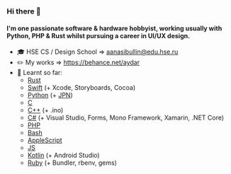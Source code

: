 ### Hi there 👋
#### I'm one passionate software & hardware hobbyist, working usually with Python, PHP & Rust whilst pursuing a career in UI/UX design.

- 🎓 HSE CS / Design School => [aanasibullin@edu.hse.ru](mailto:aanasibullin@edu.hse.ru)
- ✏️ My works => https://behance.net/aydar
- 🔭 Learnt so far:
  * [Rust](https://github.com/Lesterrry?tab=repositories&q=&type=&language=rust)
  * [Swift](https://github.com/Lesterrry?tab=repositories&q=&type=&language=swift) (+ Xcode, Storyboards, Cocoa)
  * [Python](https://github.com/Lesterrry?tab=repositories&q=&type=&language=python) (+ [JPN](https://github.com/Lesterrry?tab=repositories&q=&type=&language=jupyter+notebook))
  * [C](https://github.com/Lesterrry?tab=repositories&q=&type=&language=c)
  * [C++](https://github.com/Lesterrry?tab=repositories&q=&type=&language=c%2B%2B) (+ .ino)
  * [C#](https://github.com/Lesterrry?tab=repositories&q=&type=&language=c%23) (+ Visual Studio, Forms, Mono Framework, Xamarin, .NET Core)
  * [PHP](https://github.com/Lesterrry?tab=repositories&q=&type=&language=php)
  * [Bash](https://github.com/Lesterrry?tab=repositories&q=&type=&language=shell)
  * [AppleScript](https://github.com/Lesterrry?tab=repositories&q=&type=&language=applescript)
  * [JS](https://github.com/Lesterrry?tab=repositories&q=&type=&language=javascript)
  * [Kotlin](https://github.com/Lesterrry?tab=repositories&q=&type=&language=kotlin) (+ Android Studio)
  * [Ruby](https://github.com/Lesterrry?tab=repositories&q=&type=&language=ruby) (+ Bundler, rbenv, gems)
